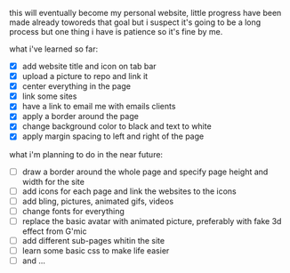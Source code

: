 this will eventually become my personal website, little progress have been made already toworeds that goal but i suspect it's going to be a long process but one thing i have is patience so it's fine by me.

what i've learned so far:
- [x] add website title and icon on tab bar
- [x] upload a picture to repo and link it 
- [x] center everything in the page
- [x] link some sites
- [x] have a link to email me with emails clients
- [X] apply a border around the page
- [X] change background color to black and text to white
- [X] apply margin spacing to left and right of the page

what i'm planning to do in the near future:
- [ ] draw a border around the whole page and specify page height and width for the site
- [ ] add icons for each page and link the websites to the icons
- [ ] add bling, pictures, animated gifs, videos
- [ ] change fonts for everything
- [ ] replace the basic avatar with animated picture, preferably with fake 3d effect from G'mic
- [ ] add different sub-pages whitin the site
- [ ] learn some basic css to make life easier
- [ ] and ...
